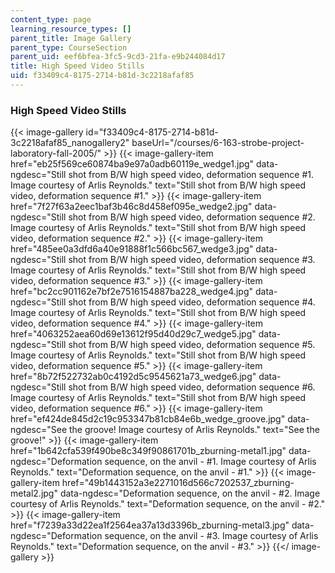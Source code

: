 ```yaml
---
content_type: page
learning_resource_types: []
parent_title: Image Gallery
parent_type: CourseSection
parent_uid: eef6bfea-3fc5-9cd3-21fa-e9b244084d17
title: High Speed Video Stills
uid: f33409c4-8175-2714-b81d-3c2218afaf85
---
```


### High Speed Video Stills
{{< image-gallery id="f33409c4-8175-2714-b81d-3c2218afaf85_nanogallery2" baseUrl="/courses/6-163-strobe-project-laboratory-fall-2005/" >}}
{{< image-gallery-item href="eb25f569ce60874ba9e97a0adb60119e_wedge1.jpg" data-ngdesc="Still shot from B/W high speed video, deformation sequence #1. Image courtesy of Arlis Reynolds." text="Still shot from B/W high speed video, deformation sequence #1." >}}
{{< image-gallery-item href="7f27f63a2eec1baf3b46c8d458ef095e_wedge2.jpg" data-ngdesc="Still shot from B/W high speed video, deformation sequence #2. Image courtesy of Arlis Reynolds." text="Still shot from B/W high speed video, deformation sequence #2." >}}
{{< image-gallery-item href="485ee0a3dfd6a40e91888f1c566bc567_wedge3.jpg" data-ngdesc="Still shot from B/W high speed video, deformation sequence #3. Image courtesy of Arlis Reynolds." text="Still shot from B/W high speed video, deformation sequence #3." >}}
{{< image-gallery-item href="bc2cc901162e7bf2e7516154887ba228_wedge4.jpg" data-ngdesc="Still shot from B/W high speed video, deformation sequence #4. Image courtesy of Arlis Reynolds." text="Still shot from B/W high speed video, deformation sequence #4." >}}
{{< image-gallery-item href="4063252aea60d69e13612f95d40d29c7_wedge5.jpg" data-ngdesc="Still shot from B/W high speed video, deformation sequence #5. Image courtesy of Arlis Reynolds." text="Still shot from B/W high speed video, deformation sequence #5." >}}
{{< image-gallery-item href="8b72f522732ab0c4192d5c9545621a73_wedge6.jpg" data-ngdesc="Still shot from B/W high speed video, deformation sequence #6. Image courtesy of Arlis Reynolds." text="Still shot from B/W high speed video, deformation sequence #6." >}}
{{< image-gallery-item href="ef424de845d2c19c953347b81cb84e6b_wedge_groove.jpg" data-ngdesc="See the groove! Image courtesy of Arlis Reynolds." text="See the groove!" >}}
{{< image-gallery-item href="1b642cfa539f490be8c349f90861701b_zburning-metal1.jpg" data-ngdesc="Deformation sequence, on the anvil - #1. Image courtesy of Arlis Reynolds." text="Deformation sequence, on the anvil - #1." >}}
{{< image-gallery-item href="49b1443152a3e2271016d566c7202537_zburning-metal2.jpg" data-ngdesc="Deformation sequence, on the anvil - #2. Image courtesy of Arlis Reynolds." text="Deformation sequence, on the anvil - #2." >}}
{{< image-gallery-item href="f7239a33d22ea1f2564ea37a13d3396b_zburning-metal3.jpg" data-ngdesc="Deformation sequence, on the anvil - #3. Image courtesy of Arlis Reynolds." text="Deformation sequence, on the anvil - #3." >}}
{{</ image-gallery >}}